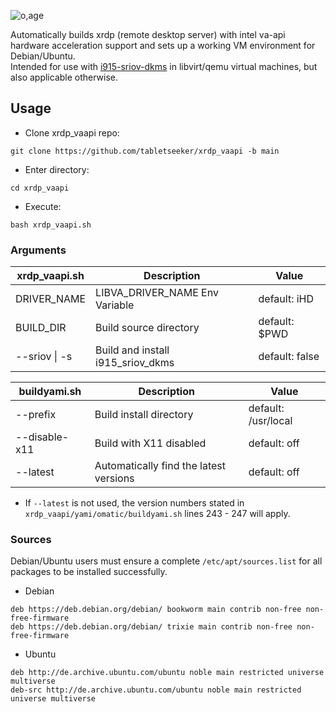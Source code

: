 ![o,age](https://i.postimg.cc/2ys32VSp/Untitled.png)

Automatically builds xrdp (remote desktop server) with intel va-api hardware acceleration support and sets up a working VM environment for Debian/Ubuntu. \
Intended for use with [i915-sriov-dkms](https://github.com/strongtz/i915-sriov-dkms) in libvirt/qemu virtual machines, but also applicable otherwise.
 
## Usage
* Clone xrdp_vaapi repo:
```
git clone https://github.com/tabletseeker/xrdp_vaapi -b main
```
* Enter directory:
```
cd xrdp_vaapi
```
* Execute:
```
bash xrdp_vaapi.sh
```

### Arguments
|  xrdp_vaapi.sh                                              | Description                                          | Value                                                                                      
| ---------------------------------------------------- | ------------------------------------------------ | ------------------------------------------------|
| DRIVER_NAME         | LIBVA_DRIVER_NAME Env Variable                 | default: iHD |
| BUILD_DIR         |  Build source directory              | default: $PWD |
| --sriov \| -s      |  Build and install i915_sriov_dkms      | default: false |


|  buildyami.sh                                             | Description                                          | Value                                                                                          
| ---------------------------------------------------- | ------------------------------------------------ | ------------------------------------------------|
| --prefix          | Build install directory       | default: /usr/local
| --disable-x11      | Build with X11 disabled  		      | default: off |
| --latest      | Automatically find the latest versions | default: off |
* If `--latest` is not used, the version numbers stated in `xrdp_vaapi/yami/omatic/buildyami.sh` lines 243 - 247 will apply.


### Sources
Debian/Ubuntu users must ensure a complete `/etc/apt/sources.list` for all packages to be installed successfully.
- Debian
```
deb https://deb.debian.org/debian/ bookworm main contrib non-free non-free-firmware
deb https://deb.debian.org/debian/ trixie main contrib non-free non-free-firmware
```
- Ubuntu
```
deb http://de.archive.ubuntu.com/ubuntu noble main restricted universe multiverse
deb-src http://de.archive.ubuntu.com/ubuntu noble main restricted universe multiverse
```
